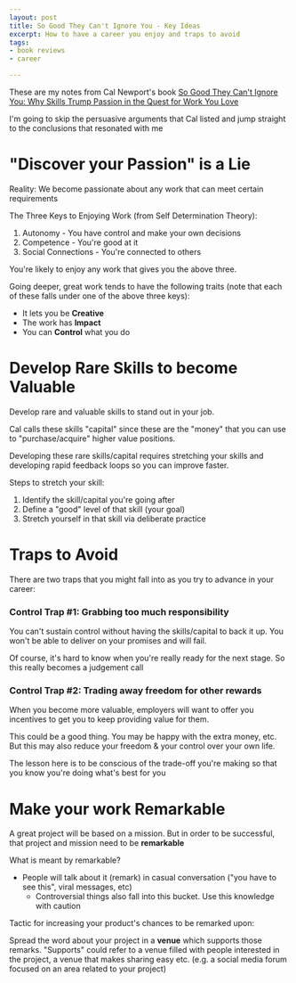 ```yaml
---
layout: post
title: So Good They Can't Ignore You - Key Ideas
excerpt: How to have a career you enjoy and traps to avoid
tags:
- book reviews
- career

---
```

These are my notes from Cal Newport's book [So Good They Can't Ignore You: Why Skills Trump Passion in the Quest for Work You Love](https://www.amazon.com/dp/B0076DDBJ6/)

I'm going to skip the persuasive arguments that Cal listed and jump straight to the conclusions that resonated with me

# "Discover your Passion" is a Lie

Reality: We become passionate about any work that can meet certain requirements

The Three Keys to Enjoying Work (from Self Determination Theory):

1. Autonomy - You have control and make your own decisions
2. Competence - You're good at it
3. Social Connections - You're connected to others

You're likely to enjoy any work that gives you the above three.

Going deeper, great work tends to have the following traits (note that each of these falls under one of the above three keys):

* It lets you be **Creative**
* The work has **Impact**
* You can **Control** what you do

# Develop Rare Skills to become Valuable 

Develop rare and valuable skills to stand out in your job.  

Cal calls these skills "capital" since these are the "money" that you can use to "purchase/acquire" higher value positions.

Developing these rare skills/capital requires stretching your skills and developing rapid feedback loops so you can improve faster.

Steps to stretch your skill:

1. Identify the skill/capital you're going after
2. Define a "good" level of that skill (your goal)
3. Stretch yourself in that skill via deliberate practice

# Traps to Avoid

There are two traps that you might fall into as you try to advance in your career:

### Control Trap #1: Grabbing too much responsibility 

You can't sustain control without having the skills/capital to back it up.  You won't be able to deliver on your promises and will fail.  

Of course, it's hard to know when you're really ready for the next stage.  So this really becomes a judgement call

### Control Trap #2: Trading away freedom for other rewards

When you become more valuable, employers will want to offer you incentives to get you to keep providing value for them.  

This could be a good thing. You may be happy with the extra money, etc. But this may also reduce your freedom & your control over your own life.

The lesson here is to be conscious of the trade-off you're making so that you know you're doing what's best for you

# Make your work Remarkable

A great project will be based on a mission.  But in order to be successful, that project and mission need to be **remarkable**

What is meant by remarkable?

* People will talk about it (remark) in casual conversation ("you have to see this", viral messages, etc)
  * Controversial things also fall into this bucket.  Use this knowledge with caution

Tactic for increasing your product's chances to be remarked upon:

Spread the word about your project in a **venue** which supports those remarks.  "Supports" could refer to a venue filled with people interested in the project, a venue that makes sharing easy etc. (e.g. a social media forum focused on an area related to your project)